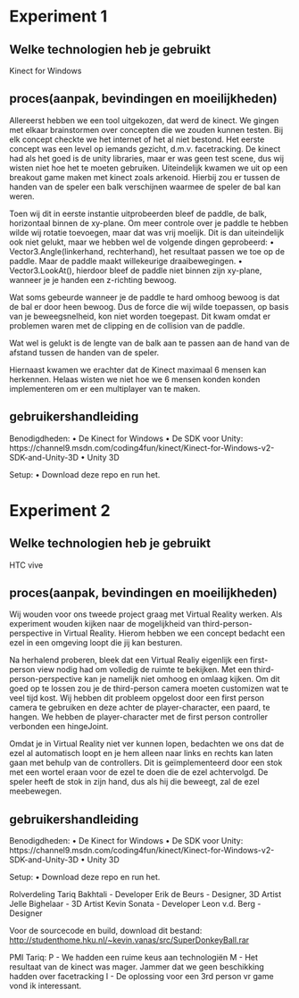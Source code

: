 <h1>Experiment 1</h1>
<h2>Welke technologien heb je gebruikt</h2>
Kinect for Windows
<h2>proces(aanpak, bevindingen en moeilijkheden)</h2>
Allereerst hebben we een tool uitgekozen, dat werd de kinect. We gingen met elkaar
brainstormen over concepten die we zouden kunnen testen. Bij elk concept checkte we het
internet of het al niet bestond. Het eerste concept was een level op iemands gezicht, d.m.v.
facetracking. De kinect had als het goed is de unity libraries, maar er was geen test scene,
dus wij wisten niet hoe het te moeten gebruiken. Uiteindelijk kwamen we uit op een
breakout game maken met kinect zoals arkenoid. Hierbij zou er tussen de handen van de
speler een balk verschijnen waarmee de speler de bal kan weren.

Toen wij dit in eerste instantie uitprobeerden bleef de paddle, de balk, horizontaal binnen de
xy-plane. Om meer controle over je paddle te hebben wilde wij rotatie toevoegen, maar dat
was vrij moelijk. Dit is dan uiteindelijk ook niet gelukt, maar we hebben wel de volgende
dingen geprobeerd:
• Vector3.Angle(linkerhand, rechterhand), het resultaat passen we toe op de paddle.
Maar de paddle maakt willekeurige draaibewegingen.
• Vector3.LookAt(), hierdoor bleef de paddle niet binnen zijn xy-plane, wanneer je je
handen een z-richting bewoog.

Wat soms gebeurde wanneer je de paddle te hard omhoog bewoog is dat de bal er door
heen bewoog. Dus de force die wij wilde toepassen, op basis van je beweegsnelheid, kon
niet worden toegepast. Dit kwam omdat er problemen waren met de clipping en de collision
van de paddle.

Wat wel is gelukt is de lengte van de balk aan te passen aan de hand van de afstand tussen
de handen van de speler.

Hiernaast kwamen we erachter dat de Kinect maximaal 6 mensen kan herkennen. Helaas
wisten we niet hoe we 6 mensen konden konden implementeren om er een multiplayer van
te maken.

<h2>gebruikershandleiding</h2>
Benodigdheden:
• De Kinect for Windows
• De SDK voor Unity: https://channel9.msdn.com/coding4fun/kinect/Kinect-for-Windows-v2-SDK-and-Unity-3D
• Unity 3D

Setup:
• Download deze repo en run het.

<h1>Experiment 2</h1>
<h2>Welke technologien heb je gebruikt</h2>
HTC vive
<h2>proces(aanpak, bevindingen en moeilijkheden)</h2>
Wij wouden voor ons tweede project graag met Virtual Reality werken. Als experiment
wouden kijken naar de mogelijkheid van third-person-perspective in Virtual Reality. Hierom
hebben we een concept bedacht een ezel in een omgeving loopt die jij kan besturen.

Na herhalend proberen, bleek dat een Virtual Realiy eigenlijk een first-person view nodig had
om volledig de ruimte te bekijken. Met een third-person-perspective kan je namelijk niet
omhoog en omlaag kijken. Om dit goed op te lossen zou je de third-person camera moeten
customizen wat te veel tijd kost. Wij hebben dit probleem opgelost door een first person
camera te gebruiken en deze achter de player-character, een paard, te hangen. We hebben
de player-character met de first person controller verbonden een hingeJoint.

Omdat je in Virtual Reality niet ver kunnen lopen, bedachten we ons dat de ezel al
automatisch loopt en je hem alleen naar links en rechts kan laten gaan met behulp van de
controllers. Dit is geïmplementeerd door een stok met een wortel eraan voor de ezel te doen
die de ezel achtervolgd. De speler heeft de stok in zijn hand, dus als hij die beweegt, zal de
ezel meebewegen.

<h2>gebruikershandleiding</h2>
Benodigdheden:
• De Kinect for Windows
• De SDK voor Unity: https://channel9.msdn.com/coding4fun/kinect/Kinect-for-Windows-v2-SDK-and-Unity-3D
• Unity 3D

Setup:
• Download deze repo en run het.

<h>Rolverdeling</h>
Tariq Bakhtali - Developer
Erik de Beurs - Designer, 3D Artist
Jelle Bighelaar - 3D Artist
Kevin Sonata - Developer
Leon v.d. Berg - Designer

Voor de sourcecode en build, download dit bestand:
http://studenthome.hku.nl/~kevin.vanas/src/SuperDonkeyBall.rar

<h>PMI</h>
Tariq: 
    P - We hadden een ruime keus aan technologiën
    M - Het resultaat van de kinect was mager. Jammer dat we geen beschikking hadden over facetracking
    I - De oplossing voor een 3rd person vr game vond ik interessant. 
